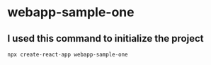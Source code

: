 # webapp-sample-one

## I used this command to initialize the project
```
npx create-react-app webapp-sample-one
```
